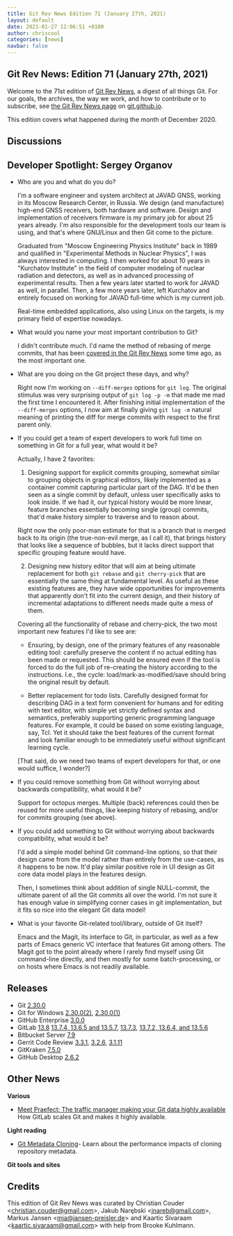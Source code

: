 ```yaml
---
title: Git Rev News Edition 71 (January 27th, 2021)
layout: default
date: 2021-01-27 12:06:51 +0100
author: chriscool
categories: [news]
navbar: false
---
```


## Git Rev News: Edition 71 (January 27th, 2021)

Welcome to the 71st edition of [Git Rev News](https://git.github.io/rev_news/rev_news/),
a digest of all things Git. For our goals, the archives, the way we work, and how to contribute or to
subscribe, see [the Git Rev News page](https://git.github.io/rev_news/rev_news/) on [git.github.io](http://git.github.io).

This edition covers what happened during the month of December 2020.

## Discussions

<!---
### General
-->

<!---
### Reviews
-->

<!---
### Support
-->

## Developer Spotlight: Sergey Organov

* Who are you and what do you do?

  I'm a software engineer and system architect at JAVAD GNSS, working in its
  Moscow Research Center, in Russia. We design (and manufacture) high-end
  GNSS receivers, both hardware and software. Design and implementation of
  receivers firmware is my primary job for about 25 years already. I'm
  also responsible for the development tools our team is using, and that's
  where GNU/Linux and then Git come to the picture.

  Graduated from "Moscow Engineering Physics Institute" back in 1989 and
  qualified in "Experimental Methods in Nuclear Physics", I was always
  interested in computing. I then worked for about 10 years in "Kurchatov
  Institute" in the field of computer modeling of nuclear radiation and
  detectors, as well as in advanced processing of experimental results.
  Then a few years later started to work for JAVAD as well, in parallel.
  Then, a few more years later, left Kurchatov and entirely focused on
  working for JAVAD full-time which is my current job.

  Real-time embedded applications, also using Linux on the targets, is my
  primary field of expertise nowadays.

* What would you name your most important contribution to Git?

  I didn't contribute much. I'd name the method of rebasing of merge
  commits, that has been [covered in the Git Rev News](https://git.github.io/rev_news/2018/04/18/edition-38#general)
  some time ago, as the most important one.

* What are you doing on the Git project these days, and why?

  Right now I'm working on `--diff-merges` options for `git log`. The
  original stimulus was very surprising output of `git log -p -m` that
  made me mad the first time I encountered it. After finishing initial
  implementation of the `--diff-merges` options, I now aim at finally giving
  `git log -m` natural meaning of printing the diff for merge commits with
  respect to the first parent only.

* If you could get a team of expert developers to work full time on
  something in Git for a full year, what would it be?

  Actually, I have 2 favorites:

  1. Designing support for explicit commits grouping, somewhat similar to
  grouping objects in graphical editors, likely implemented as a container
  commit capturing particular part of the DAG. It'd be then seen as a
  single commit by default, unless user specifically asks to look inside.
  If we had it, our typical history would be more linear, feature branches
  essentially becoming single (group) commits, that'd make history simpler
  to traverse and to reason about.

  Right now the only poor-man estimate for that is a branch that is merged
  back to its origin (the true-non-evil merge, as I call it), that brings
  history that looks like a sequence of bubbles, but it lacks direct
  support that specific grouping feature would have.

  2. Designing new history editor that will aim at being ultimate
  replacement for both `git rebase` and `git cherry-pick` that are
  essentially the same thing at fundamental level. As useful as these
  existing features are, they have wide opportunities for improvements
  that apparently don't fit into the current design, and their history of
  incremental adaptations to different needs made quite a mess of them.

  Covering all the functionality of rebase and cherry-pick, the two most
  important new features I'd like to see are:

  - Ensuring, by design, one of the primary features of any reasonable
  editing tool: carefully preserve the content if no actual editing has
  been made or requested. This should be ensured even if the tool is
  forced to do the full job of re-creating the history according to the
  instructions. I.e., the cycle: load/mark-as-modified/save should bring
  the original result by default.

  - Better replacement for todo lists. Carefully designed format for
  describing DAG in a text form convenient for humans and for editing with
  text editor, with simple yet strictly defined syntax and semantics,
  preferably supporting generic programming language features. For
  example, it could be based on some existing language, say, Tcl. Yet it
  should take the best features of the current format and look familiar
  enough to be immediately useful without significant learning cycle.

  [That said, do we need two teams of expert developers for that, or one
  would suffice, I wonder?]

* If you could remove something from Git without worrying about
  backwards compatibility, what would it be?

  Support for octopus merges. Multiple (back) references could then be
  reused for more useful things, like keeping history of rebasing, and/or
  for commits grouping (see above).

* If you could add something to Git without worrying about
  backwards compatibility, what would it be?

  I'd add a simple model behind Git command-line options, so that their
  design came from the model rather than entirely from the use-cases, as
  it happens to be now. It'd play similar positive role in UI design as
  Git core data model plays in the features design.

  Then, I sometimes think about addition of single NULL-commit, the
  ultimate parent of all the Git commits all over the world. I'm not sure
  it has enough value in simplifying corner cases in git implementation,
  but it fits so nice into the elegant Git data model!

* What is your favorite Git-related tool/library, outside of Git
  itself?

  Emacs and the Magit, its interface to Git, in particular, as well as a
  few parts of Emacs generic VC interface that features Git among others.
  The Magit got to the point already where I rarely find myself using Git
  command-line directly, and then mostly for some batch-processing, or on
  hosts where Emacs is not readily available.

## Releases

+ Git [2.30.0](https://public-inbox.org/git/xmqqk0t1g326.fsf@gitster.c.googlers.com/)
+ Git for Windows [2.30.0(2)](https://github.com/git-for-windows/git/releases/tag/v2.30.0.windows.2),
[2.30.0(1)](https://github.com/git-for-windows/git/releases/tag/v2.30.0.windows.1)
+ GitHub Enterprise [3.0.0](https://help.github.com/enterprise-server@3.0/admin/release-notes#3.0.0.rc1)
+ GitLab [13.8](https://about.gitlab.com/releases/2021/01/22/gitlab-13-8-released/)
[13.7.4, 13.6.5 and 13.5.7](https://about.gitlab.com/releases/2021/01/14/critical-security-release-gitlab-13-7-4-released/),
[13.7.3](https://about.gitlab.com/releases/2021/01/08/gitlab-13-7-3-released/),
[13.7.2, 13.6.4, and 13.5.6](https://about.gitlab.com/releases/2021/01/07/security-release-gitlab-13-7-2-released/)
+ Bitbucket Server [7.9](https://confluence.atlassian.com/bitbucketserver/bitbucket-server-release-notes-872139866.html)
+ Gerrit Code Review [3.3.1](https://www.gerritcodereview.com/3.3.html#331),
[3.2.6](https://www.gerritcodereview.com/3.2.html#326),
[3.1.11](https://www.gerritcodereview.com/3.1.html#3111)
+ GitKraken [7.5.0](https://support.gitkraken.com/release-notes/current)
+ GitHub Desktop [2.6.2](https://desktop.github.com/release-notes/)

## Other News

__Various__

* [Meet Praefect: The traffic manager making your Git data highly available](https://about.gitlab.com/blog/2021/01/21/high-availability-git-storage-with-praefect/)
  How GitLab scales Git and makes it highly available.

__Light reading__

* [Git Metadata Cloning](https://www.alchemists.io/articles/git_metadata_cloning)- Learn about the
  performance impacts of cloning repository metadata.

__Git tools and sites__


## Credits

This edition of Git Rev News was curated by
Christian Couder &lt;<christian.couder@gmail.com>&gt;,
Jakub Narębski &lt;<jnareb@gmail.com>&gt;,
Markus Jansen &lt;<mja@jansen-preisler.de>&gt; and
Kaartic Sivaraam &lt;<kaartic.sivaraam@gmail.com>&gt;
with help from Brooke Kuhlmann.
